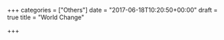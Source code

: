 +++
categories = ["Others"]
date = "2017-06-18T10:20:50+00:00"
draft = true
title = "World Change"

+++
